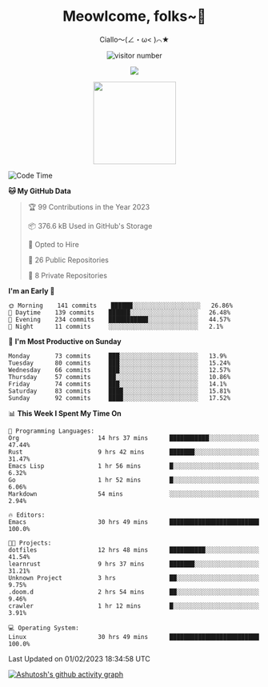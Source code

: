 <div align="center">
  <h1>Meowlcome, folks~👋</h1>
  <p>Ciallo～(∠・ω< )⌒★</p>
</div>

<p align="center">
  <img src="https://count.getloli.com/get/@Ziqi-Yang?theme=rule34" alt="visitor number" />
</p>

<p align="center">
  <img src="https://skillicons.dev/icons?i=rust,c,py,flutter,go,java,js,bash,linux,emacs" />
</p>
<p align="center">
  <img height="165" src="https://github-readme-stats.vercel.app/api?username=Ziqi-Yang&show_icons=true&include_all_commits=true&hide_border=true" />
</p>

<!--START_SECTION:waka-->
![Code Time](http://img.shields.io/badge/Code%20Time-475%20hrs-blue)

**🐱 My GitHub Data** 

> 🏆 99 Contributions in the Year 2023
 > 
> 📦 376.6 kB Used in GitHub's Storage 
 > 
> 💼 Opted to Hire
 > 
> 📜 26 Public Repositories 
 > 
> 🔑 8 Private Repositories  
 > 
**I'm an Early 🐤** 

```text
🌞 Morning    141 commits    ██████░░░░░░░░░░░░░░░░░░░   26.86% 
🌆 Daytime    139 commits    ██████░░░░░░░░░░░░░░░░░░░   26.48% 
🌃 Evening    234 commits    ███████████░░░░░░░░░░░░░░   44.57% 
🌙 Night      11 commits     ░░░░░░░░░░░░░░░░░░░░░░░░░   2.1%

```
📅 **I'm Most Productive on Sunday** 

```text
Monday       73 commits     ███░░░░░░░░░░░░░░░░░░░░░░   13.9% 
Tuesday      80 commits     ███░░░░░░░░░░░░░░░░░░░░░░   15.24% 
Wednesday    66 commits     ███░░░░░░░░░░░░░░░░░░░░░░   12.57% 
Thursday     57 commits     ██░░░░░░░░░░░░░░░░░░░░░░░   10.86% 
Friday       74 commits     ███░░░░░░░░░░░░░░░░░░░░░░   14.1% 
Saturday     83 commits     ████░░░░░░░░░░░░░░░░░░░░░   15.81% 
Sunday       92 commits     ████░░░░░░░░░░░░░░░░░░░░░   17.52%

```


📊 **This Week I Spent My Time On** 

```text
💬 Programming Languages: 
Org                      14 hrs 37 mins      ███████████░░░░░░░░░░░░░░   47.44% 
Rust                     9 hrs 42 mins       ███████░░░░░░░░░░░░░░░░░░   31.47% 
Emacs Lisp               1 hr 56 mins        █░░░░░░░░░░░░░░░░░░░░░░░░   6.32% 
Go                       1 hr 52 mins        █░░░░░░░░░░░░░░░░░░░░░░░░   6.06% 
Markdown                 54 mins             ░░░░░░░░░░░░░░░░░░░░░░░░░   2.94%

🔥 Editors: 
Emacs                    30 hrs 49 mins      █████████████████████████   100.0%

🐱‍💻 Projects: 
dotfiles                 12 hrs 48 mins      ██████████░░░░░░░░░░░░░░░   41.54% 
learnrust                9 hrs 37 mins       ███████░░░░░░░░░░░░░░░░░░   31.21% 
Unknown Project          3 hrs               ██░░░░░░░░░░░░░░░░░░░░░░░   9.75% 
.doom.d                  2 hrs 54 mins       ██░░░░░░░░░░░░░░░░░░░░░░░   9.46% 
crawler                  1 hr 12 mins        █░░░░░░░░░░░░░░░░░░░░░░░░   3.91%

💻 Operating System: 
Linux                    30 hrs 49 mins      █████████████████████████   100.0%

```


 Last Updated on 01/02/2023 18:34:58 UTC
<!--END_SECTION:waka-->


[![Ashutosh's github activity graph](https://github-readme-activity-graph.cyclic.app/graph?username=Ziqi-Yang&theme=github)](https://github.com/ashutosh00710/github-readme-activity-graph)

